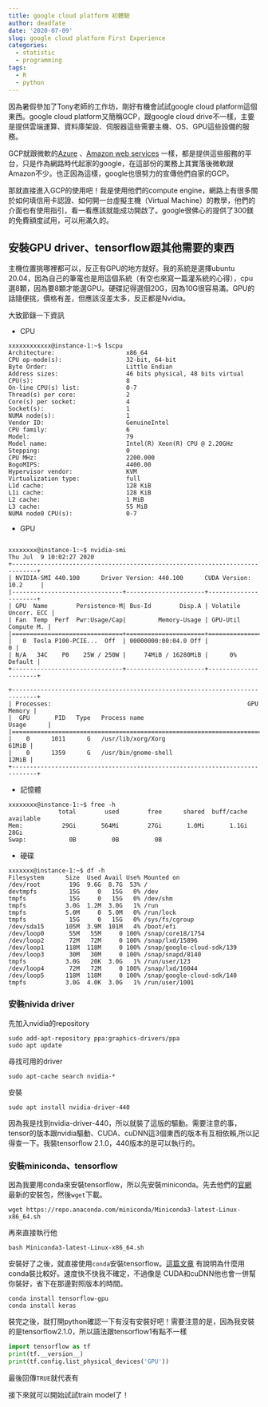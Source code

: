 ```yaml
---
title: google cloud platform 初體驗
author: deadfate
date: '2020-07-09'
slug: google cloud platform First Experience
categories:
  - statistic
  - programming
tags:
  - R
  - python
---
```

因為暑假參加了Tony老師的工作坊，剛好有機會試試google cloud platform這個東西。google cloud platform又簡稱GCP，跟google cloud drive不一樣，主要是提供雲端運算、資料庫架設、伺服器這些需要主機、OS、GPU這些設備的服務。  

GCP就跟微軟的[Azure](https://aws.amazon.com/tw/) 、[Amazon web services](https://aws.amazon.com/tw/) 一樣，都是提供這些服務的平台，只是作為網路時代起家的google，在這部份的業務上其實落後微軟跟Amazon不少。也正因為這樣，google也很努力的宣傳他們自家的GCP。  

那就直接進入GCP的使用吧！我是使用他們的compute engine，網路上有很多關於如何填信用卡認證、如何開一台虛擬主機（Virtual Machine）的教學，他們的介面也有使用指引，看一看應該就能成功開啟了。google很佛心的提供了300鎂的免費額度試用，可以用滿久的。  


## 安裝GPU driver、tensorflow跟其他需要的東西  
主機位置挑哪裡都可以，反正有GPU的地方就好。我的系統是選擇ubuntu 20.04，因為自己的筆電也是用這個系統（有空也來寫一篇灌系統的心得），cpu選8顆，因為要8顆才能選GPU。硬碟記得選個20G，因為10G很容易滿。GPU的話隨便挑，價格有差，但應該沒差太多，反正都是Nvidia。  

大致節錄一下資訊
* CPU
```shell
xxxxxxxxxxxx@instance-1:~$ lscpu
Architecture:                    x86_64
CPU op-mode(s):                  32-bit, 64-bit
Byte Order:                      Little Endian
Address sizes:                   46 bits physical, 48 bits virtual
CPU(s):                          8
On-line CPU(s) list:             0-7
Thread(s) per core:              2
Core(s) per socket:              4
Socket(s):                       1
NUMA node(s):                    1
Vendor ID:                       GenuineIntel
CPU family:                      6
Model:                           79
Model name:                      Intel(R) Xeon(R) CPU @ 2.20GHz
Stepping:                        0
CPU MHz:                         2200.000
BogoMIPS:                        4400.00
Hypervisor vendor:               KVM
Virtualization type:             full
L1d cache:                       128 KiB
L1i cache:                       128 KiB
L2 cache:                        1 MiB
L3 cache:                        55 MiB
NUMA node0 CPU(s):               0-7
```  

* GPU
```shell

xxxxxxxx@instance-1:~$ nvidia-smi
Thu Jul  9 10:02:27 2020       
+-----------------------------------------------------------------------------+
| NVIDIA-SMI 440.100      Driver Version: 440.100      CUDA Version: 10.2     |
|-------------------------------+----------------------+----------------------+
| GPU  Name        Persistence-M| Bus-Id        Disp.A | Volatile Uncorr. ECC |
| Fan  Temp  Perf  Pwr:Usage/Cap|         Memory-Usage | GPU-Util  Compute M. |
|===============================+======================+======================|
|   0  Tesla P100-PCIE...  Off  | 00000000:00:04.0 Off |                    0 |
| N/A   34C    P0    25W / 250W |     74MiB / 16280MiB |      0%      Default |
+-------------------------------+----------------------+----------------------+
                                                                               
+-----------------------------------------------------------------------------+
| Processes:                                                       GPU Memory |
|  GPU       PID   Type   Process name                             Usage      |
|=============================================================================|
|    0      1011      G   /usr/lib/xorg/Xorg                            61MiB |
|    0      1359      G   /usr/bin/gnome-shell                          12MiB |
+-----------------------------------------------------------------------------+
```

* 記憶體

```shell
xxxxxxxx@instance-1:~$ free -h
              total        used        free      shared  buff/cache   available
Mem:           29Gi       564Mi        27Gi       1.0Mi       1.1Gi        28Gi
Swap:            0B          0B          0B
```

* 硬碟
```shell
xxxxxxx@instance-1:~$ df -h
Filesystem      Size  Used Avail Use% Mounted on
/dev/root        19G  9.6G  8.7G  53% /
devtmpfs         15G     0   15G   0% /dev
tmpfs            15G     0   15G   0% /dev/shm
tmpfs           3.0G  1.2M  3.0G   1% /run
tmpfs           5.0M     0  5.0M   0% /run/lock
tmpfs            15G     0   15G   0% /sys/fs/cgroup
/dev/sda15      105M  3.9M  101M   4% /boot/efi
/dev/loop0       55M   55M     0 100% /snap/core18/1754
/dev/loop2       72M   72M     0 100% /snap/lxd/15896
/dev/loop1      118M  118M     0 100% /snap/google-cloud-sdk/139
/dev/loop3       30M   30M     0 100% /snap/snapd/8140
tmpfs           3.0G   20K  3.0G   1% /run/user/123
/dev/loop4       72M   72M     0 100% /snap/lxd/16044
/dev/loop5      118M  118M     0 100% /snap/google-cloud-sdk/140
tmpfs           3.0G  4.0K  3.0G   1% /run/user/1001
```  
### 安裝nivida driver
先加入nvidia的repository

```shell
sudo add-apt-repository ppa:graphics-drivers/ppa
sudo apt update
```

尋找可用的driver
```shell
sudo apt-cache search nvidia-*
```

安裝
```shell
sudo apt install nvidia-driver-440
```
因為我是找到nvidia-driver-440，所以就裝了這版的驅動。需要注意的事，tensor的版本跟nvidia驅動、CUDA、cuDNN這3個東西的版本有互相依賴,所以記得查一下。我裝tensorflow 2.1.0，440版本的是可以執行的。

### 安裝miniconda、tensorflow
因為我要用conda來安裝tensorflow，所以先安裝miniconda。先去他們的[官網](https://docs.conda.io/en/latest/miniconda.html) 最新的安裝包，然後```wget```下載。

```shell
wget https://repo.anaconda.com/miniconda/Miniconda3-latest-Linux-x86_64.sh
```
再來直接執行他 
```shell
bash Miniconda3-latest-Linux-x86_64.sh
```  

安裝好了之後，就直接使用```conda```安裝tensorflow。[這篇文章](https://zhuanlan.zhihu.com/p/46579831) 有說明為什麼用conda裝比較好。速度快不快我不確定，不過像是 CUDA和cuDNN他也會一併幫你裝好，省下在那邊對照版本的時間。  

```shell
conda install tensorflow-gpu
conda install keras
```

裝完之後，就打開python確認一下有沒有安裝好吧！需要注意的是，因為我安裝的是tensorflow2.1.0，所以語法跟tensorflow1有點不一樣
```python
import tensorflow as tf
print(tf.__version__)
print(tf.config.list_physical_devices('GPU'))
```
最後回傳```TRUE```就代表有  

接下來就可以開始試試train model了！